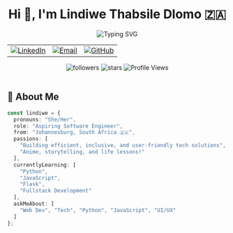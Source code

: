 # <div align="center">Hi 👋, I'm Lindiwe Thabsile Dlomo 🇿🇦</div>

<div align="center">
  <img src="https://readme-typing-svg.herokuapp.com?font=Fira+Code&weight=500&size=24&pause=1000&color=4285F4&center=true&vCenter=true&random=false&width=500&lines=Aspiring+Software+Engineer;Focus+on+Inclusive+Tech;Constantly+Learning" alt="Typing SVG" />
</div>

<div align="center">
  <table>
    <tr>
      <td>
        <a href="https://linkedin.com/in/lindiwe-dlomo-b50050b8/" target="_blank">
          <img src="https://custom-icon-badges.demolab.com/badge/-LinkedIn-0A66C2?style=for-the-badge&logo=linkedin&logoColor=white&labelColor=0D1117" alt="LinkedIn" />
        </a>
      </td>
      <td>
        <a href="mailto:lindiwethaby@hotmail.com">
          <img src="https://custom-icon-badges.demolab.com/badge/-Email-EA4335?style=for-the-badge&logo=mail&logoColor=white&labelColor=0D1117" alt="Email" />
        </a>
      </td>
      <td>
        <a href="https://github.com/LindiweD-Collab" target="_blank">
          <img src="https://custom-icon-badges.demolab.com/badge/-GitHub-181717?style=for-the-badge&logo=github&logoColor=white&labelColor=0D1117" alt="GitHub" />
        </a>
      </td>
    </tr>
  </table>

  <img src="https://custom-icon-badges.demolab.com/github/followers/LindiweD-Collab?color=236ad3&labelColor=0D1117&style=for-the-badge&logo=person-add&label=Followers&logoColor=white" alt="followers" />
  <img src="https://custom-icon-badges.demolab.com/github/stars/LindiweD-Collab?color=55960c&labelColor=0D1117&style=for-the-badge&logo=star&logoColor=white" alt="stars" />
  <img src="https://komarev.com/ghpvc/?username=LindiweD-Collab&color=4285F4&style=for-the-badge&label=PROFILE+VIEWS" alt="Profile Views" />
</div>

<br />

## 💫 About Me

```typescript
const lindiwe = {
  pronouns: "She/Her",
  role: "Aspiring Software Engineer",
  from: "Johannesburg, South Africa 🇿🇦",
  passions: [
    "Building efficient, inclusive, and user-friendly tech solutions",
    "Anime, storytelling, and life lessons!" 
  ],
  currentlyLearning: [
    "Python",
    "JavaScript",
    "Flask",
    "Fullstack Development"
  ],
  askMeAbout: [
    "Web Dev", "Tech", "Python", "JavaScript", "UI/UX"
  ]
};
